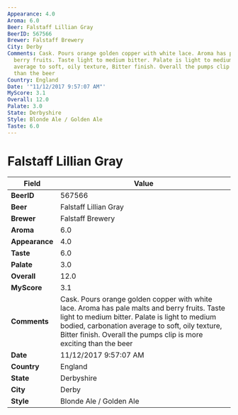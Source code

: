 ```yaml
---
Appearance: 4.0
Aroma: 6.0
Beer: Falstaff Lillian Gray
BeerID: 567566
Brewer: Falstaff Brewery
City: Derby
Comments: Cask. Pours orange golden copper with white lace. Aroma has pale malts and
  berry fruits. Taste light to medium bitter. Palate is light to medium bodied, carbonation
  average to soft, oily texture, Bitter finish. Overall the pumps clip is more exciting
  than the beer
Country: England
Date: '"11/12/2017 9:57:07 AM"'
MyScore: 3.1
Overall: 12.0
Palate: 3.0
State: Derbyshire
Style: Blonde Ale / Golden Ale
Taste: 6.0
---
```


# Falstaff Lillian Gray

| Field         | Value |
|---------------|-------|
| **BeerID** | 567566 |
| **Beer** | Falstaff Lillian Gray |
| **Brewer** | Falstaff Brewery |
| **Aroma** | 6.0 |
| **Appearance** | 4.0 |
| **Taste** | 6.0 |
| **Palate** | 3.0 |
| **Overall** | 12.0 |
| **MyScore** | 3.1 |
| **Comments** | Cask. Pours orange golden copper with white lace. Aroma has pale malts and berry fruits. Taste light to medium bitter. Palate is light to medium bodied, carbonation average to soft, oily texture, Bitter finish. Overall the pumps clip is more exciting than the beer |
| **Date** | 11/12/2017 9:57:07 AM |
| **Country** | England |
| **State** | Derbyshire |
| **City** | Derby |
| **Style** | Blonde Ale / Golden Ale |
